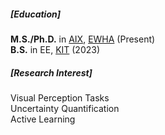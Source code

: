 <p></p>

##### [Education]
**M.S./Ph.D.** in [AIX](https://aix.ewha.ac.kr/), [EWHA](http://www.ewha.ac.kr/ewha/index.do) (Present)<br>
**B.S.** in EE, [KIT](https://eng.kumoh.ac.kr/eng/index.do) (2023)

##### [Research Interest]
Visual Perception Tasks<br>
Uncertainty Quantification<br>
Active Learning

